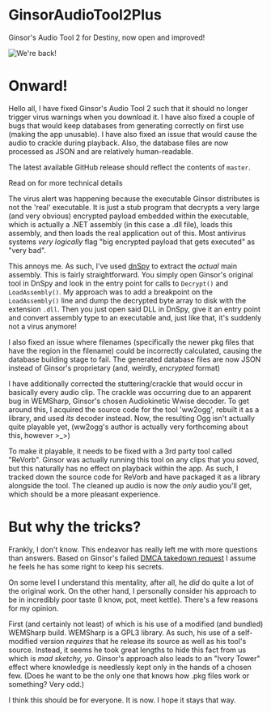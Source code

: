 # GinsorAudioTool2Plus
Ginsor's Audio Tool 2 for Destiny, now open and improved!

![We're back!](https://thumbs.gfycat.com/VeneratedEvenArabianwildcat-size_restricted.gif)

# Onward!

Hello all, I have fixed Ginsor's Audio Tool 2 such that it should no longer trigger virus warnings when you download it. I have also fixed a couple of bugs that would keep databases from generating correctly on first use (making the app unusable). I have also fixed an issue that would cause the audio to crackle during playback. Also, the database files are now processed as JSON and are relatively human-readable.

The latest available GitHub release should reflect the contents of `master`.

Read on for more technical details

The virus alert was happening because the executable Ginsor distributes is not the 'real' executable.
It is just a stub program that decrypts a very large (and very obvious) encrypted payload embedded within the executable, which is actually a .NET assembly (in this case a .dll file), loads this assembly, and then loads the real application out of this.
Most antivirus systems *very logically* flag "big encrypted payload that gets executed" as "very bad".

This annoys me. As such, I've used [dnSpy](https://github.com/0xd4d/dnSpy) to extract the *actual* main assembly. This is fairly straightforward.
You simply open Ginsor's original tool in DnSpy and look in the entry point for calls to `Decrypt()` and `LoadAssembly()`.
My approach was to add a breakpoint on the `LoadAssembly()` line and dump the decrypted byte array to disk with the extension `.dll`. Then you just open said DLL in DnSpy, give it an entry point and convert assembly type to an executable and, just like that, it's suddenly not a virus anymore!

I also fixed an issue where filenames (specifically the newer pkg files that have the region in the filename) could be incorrectly calculated, causing the database building stage to fail.
The generated database files are now JSON instead of Ginsor's proprietary (and, weirdly, *encrypted* format)

I have additionally corrected the stuttering/crackle that would occur in basically every audio clip. The crackle was occurring due to an apparent bug in WEMSharp, Ginsor's chosen Audiokinetic Wwise decoder.
To get around this, I acquired the source code for the tool 'ww2ogg', rebuilt it as a library, and used *its* decoder instead. Now, the resulting Ogg isn't actually quite playable yet, (ww2ogg's author is actually very forthcoming about this, however >\_>)

To make it playable, it needs to be fixed with a 3rd party tool called "ReVorb".
Ginsor was actually running this tool on any clips that you *saved*, but this naturally has no effect on playback within the app.
As such, I tracked down the source code for ReVorb and have packaged it as a library alongside the tool. The cleaned up audio is now the *only* audio you'll get, which should be a more pleasant experience.

# But why the tricks?
Frankly, I don't know. This endeavor has really left me with more questions than answers.
Based on Ginsor's failed [DMCA takedown request](https://github.com/github/dmca/blob/master/2020/08/2020-08-12-GinsorAudioTool2Plus.md) I assume he feels he has some right to keep his secrets.

On some level I understand this mentality, after all, he *did* do quite a lot of the original work.
On the other hand, I personally consider his approach to be in incredibly poor taste (I know, pot, meet kettle).
There's a few reasons for my opinion.

First (and certainly not least) of which is his use of a modified (and bundled) WEMSharp build.
WEMSharp is a GPL3 library. As such, his use of a self-modified version *requires* that he release its source as well as his tool's source.
Instead, it seems he took great lengths to hide this fact from us which is *mad sketchy, yo*. Ginsor's approach also leads to an "Ivory Tower" effect where knowledge is needlessly kept only in the hands of a chosen few. (Does he want to be the only one that knows how .pkg files work or something? Very odd.)

I think this should be for everyone. It is now. I hope it stays that way.
